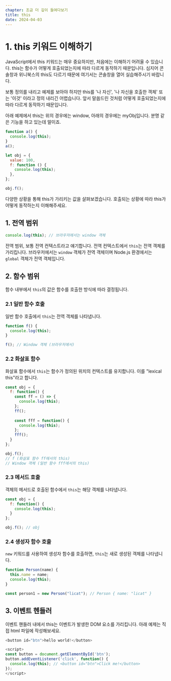 ```yaml
---
chapter: 조금 더 깊이 들여다보기
title: this
date: 2024-04-03
---
```


# 1. this 키워드 이해하기

JavaScript에서 this 키워드는 매우 중요하지만, 처음에는 이해하기 어려울 수 있습니다. this는 함수가 어떻게 호출되었는지에 따라 다르게 동작하기 때문입니다. 심지어 콘솔창과 위니북스의 this도 다르기 때문에 여기서는 콘솔창을 열어 실습해주시기 바랍니다.

보통 정의를 내리고 예제를 보아야 하지만 this를 '나 자신', '나 자신을 호출한 객체' 또는 '이것' 이라고 정의 내리긴 어렵습니다. 앞서 말씀드린 것처럼 어떻게 호출되었는지에 따라 다르게 동작하기 때문입니다.

아래 예제에서 this는 위의 경우에는 window, 아래의 경우에는 myObj입니다. 분명 같은 기능을 하고 있는데 말이죠.

```javascript
function a() {
  console.log(this);
}
a();
```

```javascript
let obj = {
  value: 100,
  f: function () {
    console.log(this);
  },
};

obj.f();
```

다양한 상황을 통해 this가 가리키는 값을 살펴보겠습니다. 호출되는 상황에 따라 this가 어떻게 동작하는지 이해해주세요.

## 1. 전역 범위

```javascript
console.log(this); // 브라우저에서는 window 객체
```

전역 범위, 보통 전역 컨텍스트라고 얘기합니다. 전역 컨텍스트에서 `this`는 전역 객체를 가리킵니다. 브라우저에서는 `window` 객체가 전역 객체이며 Node.js 환경에서는 `global` 객체가 전역 객체입니다.

## 2. 함수 범위

함수 내부에서 `this`의 값은 함수를 호출한 방식에 따라 결정됩니다.

### 2.1 일반 함수 호출

일반 함수 호출에서 `this`는 전역 객체를 나타냅니다.

```javascript
function f() {
  console.log(this);
}

f(); // Window 객체 (브라우저에서)
```

### 2.2 화살표 함수

화살표 함수에서 `this`는 함수가 정의된 위치의 컨텍스트를 유지합니다. 이를 "lexical this"라고 합니다.

```javascript
const obj = {
  f: function() {
    const ff = () => {
      console.log(this);
    };
    ff();
    
    const fff = function() {
      console.log(this);
    };
    fff();
  }
};

obj.f();
// f (화살표 함수 ff에서의 this)
// Window 객체 (일반 함수 fff에서의 this)
```

### 2.3 메서드 호출

객체의 메서드로 호출된 함수에서 `this`는 해당 객체를 나타냅니다.

```javascript
const obj = {
  f: function() {
    console.log(this);
  }
};

obj.f(); // obj
```

### 2.4 생성자 함수 호출

`new` 키워드를 사용하여 생성자 함수를 호출하면, `this`는 새로 생성된 객체를 나타냅니다.

```javascript
function Person(name) {
  this.name = name;
  console.log(this);
}

const person1 = new Person("licat"); // Person { name: "licat" }
```

## 3. 이벤트 헨들러

이벤트 핸들러 내에서 this는 이벤트가 발생한 DOM 요소를 가리킵니다. 아래 예제는 직접 html 파일에 작성해보세요.

```javascript
<button id="btn">hello world!</button>

<script>
const button = document.getElementById('btn');
button.addEventListener('click', function() {
  console.log(this); // <button id="btn">Click me!</button>
});
</script>
```
